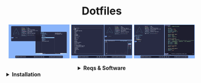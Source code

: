 <h1 align="center">Dotfiles</h1>

<p align="middle">
  <img src="assets/1.png" width="32%"/>
  <img src="assets/2.png" width="32%"/>
  <img src="assets/3.png" width="32%"/>
</p>

<details align="center">
  <summary><b>Reqs & Software</b></summary>
  <br>

  **hyprland ( *wm* )**\
  **waybar ( *bar* )**\
  **fuzzel ( *app.menu* )**\
  **clipman ( *clipb.* )**\
  **grimblast ( *screensh.* )**\
  **ly ( *displ.m* )**

  **foot ( *term* )**\
  **fish ( *shell* )**\
  **yazi ( *file.m* )**\
  **helix ( *editor* )**\
  **bottom ( *sys.mon* )**\
  **fastfetch ( *fetch* )**\
  **eza ( *cd* )**\
  **fzf ( *findin'* )**

  **firefox ( *browser* )**

  **Catppuccin Macchiato Gtk Theme**\
  **Bibata Cursors**\
  **FiraCode Nerd Font**
</details>

<details>
  <summary><b>Installation</b></summary>
  <br>

  Installing software
  ```
  sudo pacman -Suy
  sudo pacman -S hyprland waybar fuzzel clipman ly foot fish yazi helix fastfetch eza fzf firefox ttf-firacode-nerd
  yay -S grimblast-git bottom-git catppuccin-gtk-theme-macchiato bibata-cursor-theme
  ```
  Copying config files
  ```
  git clone https://github.com/floaaat/dotfiles.git ~/floaaat-dotfiles/
  cp ~/floaaat-dotfiles/.config/* ~/.config/
  ```
  Setting up themes
  ```
  gsettings set org.gnome.desktop.interface gtk-theme catppuccin-macchiato-blue-standard+default
  gsettings set org.gnome.desktop.interface icon-theme Bibata-Modern-Ice
  ```
  Changing shell to fish
  ```
  sudo chsh -s /usr/bin/fish
  ```
  Enabling ly.service
  ```
  sudo systemctl enable ly.service
  ```
</details>
